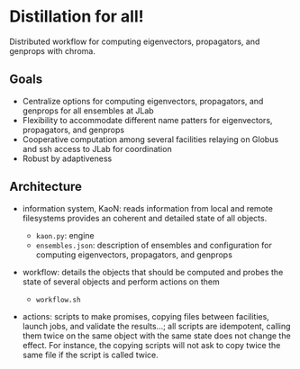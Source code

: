 # Distillation for all!

Distributed workflow for computing eigenvectors, propagators, and genprops with chroma.

## Goals

- Centralize options for computing eigenvectors, propagators, and genprops for all ensembles at JLab
- Flexibility to accommodate different name patters for eigenvectors, propagators, and genprops
- Cooperative computation among several facilities relaying on Globus and ssh access to JLab for coordination
- Robust by adaptiveness

## Architecture

- information system, KaoN: reads information from local and remote filesystems provides an
  coherent and detailed state of all objects.
  - `kaon.py`: engine
  - `ensembles.json`: description of ensembles and configuration for computing eigenvectors,
    propagators, and genprops

- workflow: details the objects that should be computed and probes the state of several objects
  and perform actions on them
  - `workflow.sh`

- actions: scripts to make promises, copying files between facilities, launch jobs, and validate
  the results...; all scripts are idempotent, calling them twice on the same object with the same
  state does not change the effect. For instance, the copying scripts will not ask to copy twice
  the same file if the script is called twice.


